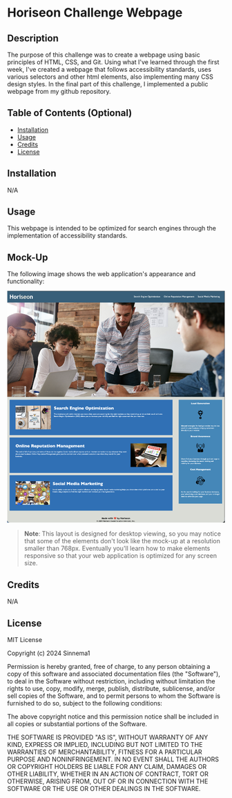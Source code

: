 # Horiseon Challenge Webpage

## Description

The purpose of this challenge was to create a webpage using basic principles of HTML, CSS, and Git. Using what I've learned through the first week, I've created a webpage that follows accessibility standards, uses various selectors and other html elements, also implementing many CSS design styles. In the final part of this challenge, I implemented a public webpage from my github repository.

## Table of Contents (Optional)

- [Installation](#installation)
- [Usage](#usage)
- [Credits](#credits)
- [License](#license)

## Installation

N/A

## Usage

This webpage is intended to be optimized for search engines through the implementation of accessibility standards.

## Mock-Up

The following image shows the web application's appearance and functionality:

![The Horiseon webpage includes a navigation bar, a header image, and cards with text and images at the bottom of the page.](./assets/images/02_Challenge_image.png)

> **Note**: This layout is designed for desktop viewing, so you may notice that some of the elements don't look like the mock-up at a resolution smaller than 768px. Eventually you'll learn how to make elements responsive so that your web application is optimized for any screen size.

## Credits

N/A

## License

MIT License

Copyright (c) 2024 Sinnema1

Permission is hereby granted, free of charge, to any person obtaining a copy
of this software and associated documentation files (the "Software"), to deal
in the Software without restriction, including without limitation the rights
to use, copy, modify, merge, publish, distribute, sublicense, and/or sell
copies of the Software, and to permit persons to whom the Software is
furnished to do so, subject to the following conditions:

The above copyright notice and this permission notice shall be included in all
copies or substantial portions of the Software.

THE SOFTWARE IS PROVIDED "AS IS", WITHOUT WARRANTY OF ANY KIND, EXPRESS OR
IMPLIED, INCLUDING BUT NOT LIMITED TO THE WARRANTIES OF MERCHANTABILITY,
FITNESS FOR A PARTICULAR PURPOSE AND NONINFRINGEMENT. IN NO EVENT SHALL THE
AUTHORS OR COPYRIGHT HOLDERS BE LIABLE FOR ANY CLAIM, DAMAGES OR OTHER
LIABILITY, WHETHER IN AN ACTION OF CONTRACT, TORT OR OTHERWISE, ARISING FROM,
OUT OF OR IN CONNECTION WITH THE SOFTWARE OR THE USE OR OTHER DEALINGS IN THE
SOFTWARE.
